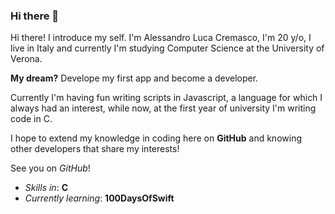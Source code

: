### Hi there 👋

Hi there! I introduce my self. I'm Alessandro Luca Cremasco, I'm 20 y/o, I live in Italy and currently I'm studying Computer Science at the University of Verona.

**My dream?** Develope my first app and become a developer. 

Currently I'm having fun writing scripts in Javascript, a language for which I always had an interest, while now, at the first year of university I'm writing code in C.

I hope to extend my knowledge in coding here on **GitHub** and knowing other developers that share my interests!

See you on *GitHub*! 

- *Skills in*: **C**
- *Currently learning*: **100DaysOfSwift**

